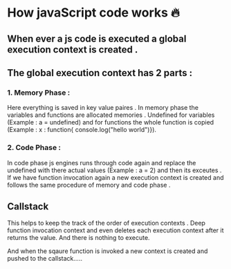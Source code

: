 # How javaScript code works 🔥 
## When ever a js code is executed a global execution context is created .
## The global execution context has 2 parts :
   ### 1. Memory Phase : 
   Here everything is saved in key value paires .
   In memory phase the variables and functions are allocated memories . Undefined for variables (Example : a = undefined) and for functions the whole function is copied (Example : x : function{ console.log("hello world")}).

   ### 2. Code Phase : 
   In code phase js engines runs through code again and replace the undefined with there actual values (Example : a = 2) and then its exceutes . If we have function invocation again a new execution context is created and follows the same procedure of memory and code phase .

## Callstack 
This helps to keep the track of the order of  execution contexts . Deep function invocation context and even deletes each execution context after it returns the value. And there is nothing to execute.

And when the sqaure function is invoked a new context is created and pushed to the callstack..... 